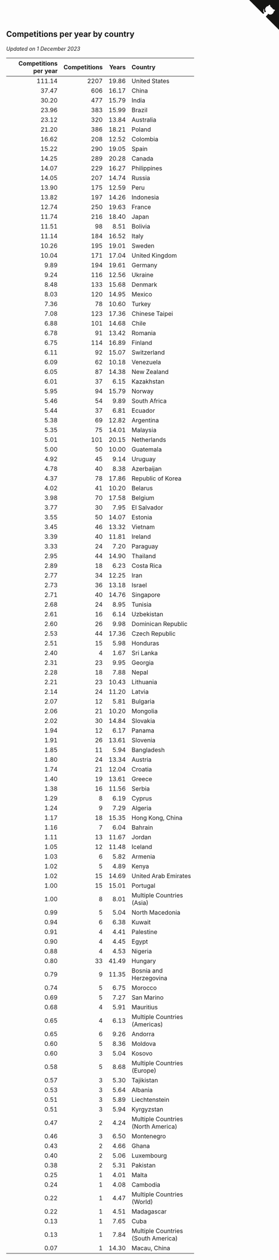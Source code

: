 ## Competitions per year by country

*Updated on  1 December 2023*

| Competitions per year | Competitions | Years | Country |
| ---: | ---: | ---: | :--- |
| 111.14 | 2207 | 19.86 | United States |
| 37.47 | 606 | 16.17 | China |
| 30.20 | 477 | 15.79 | India |
| 23.96 | 383 | 15.99 | Brazil |
| 23.12 | 320 | 13.84 | Australia |
| 21.20 | 386 | 18.21 | Poland |
| 16.62 | 208 | 12.52 | Colombia |
| 15.22 | 290 | 19.05 | Spain |
| 14.25 | 289 | 20.28 | Canada |
| 14.07 | 229 | 16.27 | Philippines |
| 14.05 | 207 | 14.74 | Russia |
| 13.90 | 175 | 12.59 | Peru |
| 13.82 | 197 | 14.26 | Indonesia |
| 12.74 | 250 | 19.63 | France |
| 11.74 | 216 | 18.40 | Japan |
| 11.51 | 98 | 8.51 | Bolivia |
| 11.14 | 184 | 16.52 | Italy |
| 10.26 | 195 | 19.01 | Sweden |
| 10.04 | 171 | 17.04 | United Kingdom |
| 9.89 | 194 | 19.61 | Germany |
| 9.24 | 116 | 12.56 | Ukraine |
| 8.48 | 133 | 15.68 | Denmark |
| 8.03 | 120 | 14.95 | Mexico |
| 7.36 | 78 | 10.60 | Turkey |
| 7.08 | 123 | 17.36 | Chinese Taipei |
| 6.88 | 101 | 14.68 | Chile |
| 6.78 | 91 | 13.42 | Romania |
| 6.75 | 114 | 16.89 | Finland |
| 6.11 | 92 | 15.07 | Switzerland |
| 6.09 | 62 | 10.18 | Venezuela |
| 6.05 | 87 | 14.38 | New Zealand |
| 6.01 | 37 | 6.15 | Kazakhstan |
| 5.95 | 94 | 15.79 | Norway |
| 5.46 | 54 | 9.89 | South Africa |
| 5.44 | 37 | 6.81 | Ecuador |
| 5.38 | 69 | 12.82 | Argentina |
| 5.35 | 75 | 14.01 | Malaysia |
| 5.01 | 101 | 20.15 | Netherlands |
| 5.00 | 50 | 10.00 | Guatemala |
| 4.92 | 45 | 9.14 | Uruguay |
| 4.78 | 40 | 8.38 | Azerbaijan |
| 4.37 | 78 | 17.86 | Republic of Korea |
| 4.02 | 41 | 10.20 | Belarus |
| 3.98 | 70 | 17.58 | Belgium |
| 3.77 | 30 | 7.95 | El Salvador |
| 3.55 | 50 | 14.07 | Estonia |
| 3.45 | 46 | 13.32 | Vietnam |
| 3.39 | 40 | 11.81 | Ireland |
| 3.33 | 24 | 7.20 | Paraguay |
| 2.95 | 44 | 14.90 | Thailand |
| 2.89 | 18 | 6.23 | Costa Rica |
| 2.77 | 34 | 12.25 | Iran |
| 2.73 | 36 | 13.18 | Israel |
| 2.71 | 40 | 14.76 | Singapore |
| 2.68 | 24 | 8.95 | Tunisia |
| 2.61 | 16 | 6.14 | Uzbekistan |
| 2.60 | 26 | 9.98 | Dominican Republic |
| 2.53 | 44 | 17.36 | Czech Republic |
| 2.51 | 15 | 5.98 | Honduras |
| 2.40 | 4 | 1.67 | Sri Lanka |
| 2.31 | 23 | 9.95 | Georgia |
| 2.28 | 18 | 7.88 | Nepal |
| 2.21 | 23 | 10.43 | Lithuania |
| 2.14 | 24 | 11.20 | Latvia |
| 2.07 | 12 | 5.81 | Bulgaria |
| 2.06 | 21 | 10.20 | Mongolia |
| 2.02 | 30 | 14.84 | Slovakia |
| 1.94 | 12 | 6.17 | Panama |
| 1.91 | 26 | 13.61 | Slovenia |
| 1.85 | 11 | 5.94 | Bangladesh |
| 1.80 | 24 | 13.34 | Austria |
| 1.74 | 21 | 12.04 | Croatia |
| 1.40 | 19 | 13.61 | Greece |
| 1.38 | 16 | 11.56 | Serbia |
| 1.29 | 8 | 6.19 | Cyprus |
| 1.24 | 9 | 7.29 | Algeria |
| 1.17 | 18 | 15.35 | Hong Kong, China |
| 1.16 | 7 | 6.04 | Bahrain |
| 1.11 | 13 | 11.67 | Jordan |
| 1.05 | 12 | 11.48 | Iceland |
| 1.03 | 6 | 5.82 | Armenia |
| 1.02 | 5 | 4.89 | Kenya |
| 1.02 | 15 | 14.69 | United Arab Emirates |
| 1.00 | 15 | 15.01 | Portugal |
| 1.00 | 8 | 8.01 | Multiple Countries (Asia) |
| 0.99 | 5 | 5.04 | North Macedonia |
| 0.94 | 6 | 6.38 | Kuwait |
| 0.91 | 4 | 4.41 | Palestine |
| 0.90 | 4 | 4.45 | Egypt |
| 0.88 | 4 | 4.53 | Nigeria |
| 0.80 | 33 | 41.49 | Hungary |
| 0.79 | 9 | 11.35 | Bosnia and Herzegovina |
| 0.74 | 5 | 6.75 | Morocco |
| 0.69 | 5 | 7.27 | San Marino |
| 0.68 | 4 | 5.91 | Mauritius |
| 0.65 | 4 | 6.13 | Multiple Countries (Americas) |
| 0.65 | 6 | 9.26 | Andorra |
| 0.60 | 5 | 8.36 | Moldova |
| 0.60 | 3 | 5.04 | Kosovo |
| 0.58 | 5 | 8.68 | Multiple Countries (Europe) |
| 0.57 | 3 | 5.30 | Tajikistan |
| 0.53 | 3 | 5.64 | Albania |
| 0.51 | 3 | 5.89 | Liechtenstein |
| 0.51 | 3 | 5.94 | Kyrgyzstan |
| 0.47 | 2 | 4.24 | Multiple Countries (North America) |
| 0.46 | 3 | 6.50 | Montenegro |
| 0.43 | 2 | 4.66 | Ghana |
| 0.40 | 2 | 5.06 | Luxembourg |
| 0.38 | 2 | 5.31 | Pakistan |
| 0.25 | 1 | 4.01 | Malta |
| 0.24 | 1 | 4.08 | Cambodia |
| 0.22 | 1 | 4.47 | Multiple Countries (World) |
| 0.22 | 1 | 4.51 | Madagascar |
| 0.13 | 1 | 7.65 | Cuba |
| 0.13 | 1 | 7.84 | Multiple Countries (South America) |
| 0.07 | 1 | 14.30 | Macau, China |


<a href="https://github.com/jonatanklosko/wca_statistics" class="github-corner" aria-label="View source on Github"><svg width="80" height="80" viewBox="0 0 250 250" style="fill:#151513; color:#fff; position: absolute; top: 0; border: 0; right: 0;" aria-hidden="true"><path d="M0,0 L115,115 L130,115 L142,142 L250,250 L250,0 Z"></path><path d="M128.3,109.0 C113.8,99.7 119.0,89.6 119.0,89.6 C122.0,82.7 120.5,78.6 120.5,78.6 C119.2,72.0 123.4,76.3 123.4,76.3 C127.3,80.9 125.5,87.3 125.5,87.3 C122.9,97.6 130.6,101.9 134.4,103.2" fill="currentColor" style="transform-origin: 130px 106px;" class="octo-arm"></path><path d="M115.0,115.0 C114.9,115.1 118.7,116.5 119.8,115.4 L133.7,101.6 C136.9,99.2 139.9,98.4 142.2,98.6 C133.8,88.0 127.5,74.4 143.8,58.0 C148.5,53.4 154.0,51.2 159.7,51.0 C160.3,49.4 163.2,43.6 171.4,40.1 C171.4,40.1 176.1,42.5 178.8,56.2 C183.1,58.6 187.2,61.8 190.9,65.4 C194.5,69.0 197.7,73.2 200.1,77.6 C213.8,80.2 216.3,84.9 216.3,84.9 C212.7,93.1 206.9,96.0 205.4,96.6 C205.1,102.4 203.0,107.8 198.3,112.5 C181.9,128.9 168.3,122.5 157.7,114.1 C157.9,116.9 156.7,120.9 152.7,124.9 L141.0,136.5 C139.8,137.7 141.6,141.9 141.8,141.8 Z" fill="currentColor" class="octo-body"></path></svg></a><style>.github-corner:hover .octo-arm{animation:octocat-wave 560ms ease-in-out}@keyframes octocat-wave{0%,100%{transform:rotate(0)}20%,60%{transform:rotate(-25deg)}40%,80%{transform:rotate(10deg)}}@media (max-width:500px){.github-corner:hover .octo-arm{animation:none}.github-corner .octo-arm{animation:octocat-wave 560ms ease-in-out}}</style>
